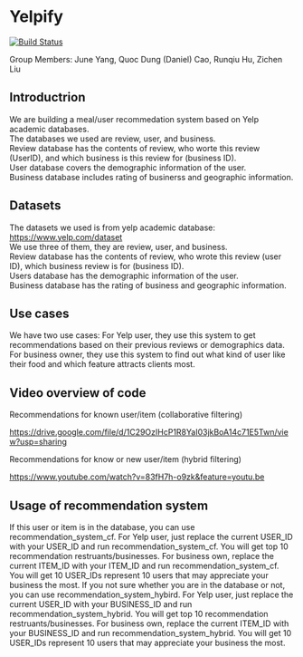# Yelpify
[![Build Status](https://travis-ci.com/RH5648/yelpify.svg?branch=main)](https://travis-ci.com/RH5648/yelpify)

Group Members: June Yang, Quoc Dung (Daniel) Cao, Runqiu Hu, Zichen Liu

## Introductrion
We are building a meal/user recommedation system based on Yelp academic databases.  
The databases we used are review, user, and business.  
Review database has the contents of review, who worte this review (UserID), and which business is this review for (business ID).  
User database covers the demographic information of the user.  
Business database includes rating of businerss and geographic information.  

## Datasets
The datasets we used is from yelp academic database:  
https://www.yelp.com/dataset   
We use three of them, they are review, user, and business.  
Review database has the contents of review, who wrote this review (user ID), which business review is for (business ID).  
Users database has the demographic information of the user.  
Business database has the rating of business and geographic information.  

## Use cases
We have two use cases:
For Yelp user, they use this system to get recommendations based on their previous reviews or demographics data.
For business owner, they use this system to find out what kind of user like their food and which feature attracts clients most. 

## Video overview of code
Recommendations for known user/item (collaborative filtering)

https://drive.google.com/file/d/1C29OzIHcP1R8YaI03jkBoA14c71E5Twn/view?usp=sharing

Recommendations for know or new user/item (hybrid filtering)

https://www.youtube.com/watch?v=83fH7h-o9zk&feature=youtu.be

## Usage of recommendation system
If this user or item is in the database, you can use recommendation_system_cf. 
For Yelp user, just replace the current USER_ID with your USER_ID and run recommendation_system_cf. You will get top 10 recommendation restruants/businesses. 
For business own, replace the current ITEM_ID with your ITEM_ID and run recommendation_system_cf. You will get 10 USER_IDs represent 10 users that may appreciate your business the most. 
If you not sure whether you are in the database or not, you can use recommendation_system_hybird. 
For Yelp user, just replace the current USER_ID with your BUSINESS_ID and run recommendation_system_hybrid. You will get top 10 recommendation restruants/businesses. 
For business own, replace the current ITEM_ID with your BUSINESS_ID and run recommendation_system_hybrid. You will get 10 USER_IDs represent 10 users that may appreciate your business the most. 
